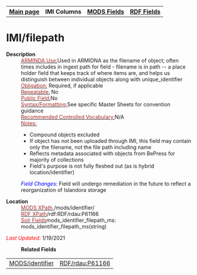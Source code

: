 <!DOCTYPE html>
<html>

<body>
<table style="width:100%">
  <tr>
    <th><a href="index.md">Main page</a></th>
	<th>IMI Columns</th>
    <th><a href="MODS.md">MODS Fields</a></th>
    <th><a href="#">RDF Fields</a></th>
  </tr>
</table>

<h1>IMI/filepath</h1>
<dl>
  <dt><b>Description</b></dt>
  <dd><ins><font color="brown">ARMINDA Use:</font></ins>Used in ARMIDNA as the filename of object; often times includes in ingest path for field - filename is in path  -- a place holder field that keeps track of where items are, and helps us distinguish between individual objects along with unique_identifier</dd>
  <dd><ins><font color="brown">Obligation:</font></ins> Required, if applicable</dd>
  <dd><ins><font color="brown">Repeatable:</font></ins> No</dd>
  <dd><ins><font color="brown">Public Field:</font></ins>No</dd>
  <dd><ins><font color="brown">Syntax/Formatting:</font></ins>See specific Master Sheets for convention guidance</dd>
  <dd><ins><font color="brown">Recommended Controlled Vocabulary:</font></ins>N/A</dd>
  <dd><ins><font color="brown">Notes: </font></ins>
	<ul>
		<li>Compound objects excluded</li>
		<li>If object has not been uploaded through IMI, this field may contain only the filename, not the file path including name</li>
		<li>Reflects metadata associated with objects from BePress for majority of collections</li>
		<li>Field's purpose is not fully fleshed out (as is hybrid location/identifier)</li>
		</ul>
	</dd>
		<dd><font color="blue"><i>Field Changes: </i></font>Field will undergo remediation in the future to reflect a reorganization of Islandora storage </dd>
	</dl>
<dl>
<dl>
    <dt><b>Location</b></dt>
		<dd><ins><font color="brown">MODS XPath </font></ins>/mods/identifier/</dd>
		<dd><ins><font color="brown">RDF XPath</font></ins>/rdf:RDF/rdau:P61166</dd>
		<dd><ins><font color="brown">Solr Fields</font></ins>mods_identifier_filepath_ms: mods_identifier_filepath_ms(string)</dd>
</dl>
	<p><font color="red"><i>Last Updated: </i></font>1/19/2021</p>
</dl>
<dl>
	<dd><b>Related Fields</b></dd>
		<table>
			<td><a href="mods.identifier.md">MODS/identifier</a></td>
			<td><a href="RDF.rdau.P61166.md">RDF/rdau:P61166</a></td>
		</table>
</dl>
</body>
</html>